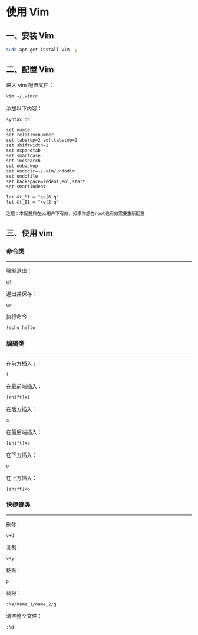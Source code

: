 # 使用 Vim

## 一、安装 Vim

```sh
sudo apt-get install vim -y
```

## 二、配置 Vim

进入 vim 配置文件：

```sh
vim ~/.vimrc
```

添加以下内容：

```
syntax on

set number
set relativenumber
set tabstop=2 softtabstop=2
set shiftwidth=2
set expandtab
set smartcase
set incsearch
set nobackup
set undodir=~/.vim/undodir
set undofile
set backspace=indent,eol,start
set smartindent

let &t_SI = "\e[6 q"
let &t_EI = "\e[2 q"
```

```admonish warning
注意：本配置只在pi用户下有效，如果你想在root也有效需要重新配置
```

## 三、使用 vim

### 命令类

---

强制退出：

```
q!
```

退出并保存：

```
qw
```

执行命令：

```
!echo hello
```

### 编辑类

---

在前方插入：

```
i
```

在最前端插入：

```
[shift]+i
```

在后方插入：

```
a
```

在最后端插入：

```
[shift]+a
```

在下方插入：

```
o
```

在上方插入：

```
[shift]+o
```

### 快捷键类

---

删除：

```
v+d
```

复制：

```
v+y
```

粘贴：

```
p
```

替换：

```
:%s/name_1/name_2/g
```

清空整个文件：

```
:%d
```
